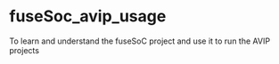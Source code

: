 # fuseSoc_avip_usage
To learn and understand the fuseSoC project and use it to run the AVIP projects
